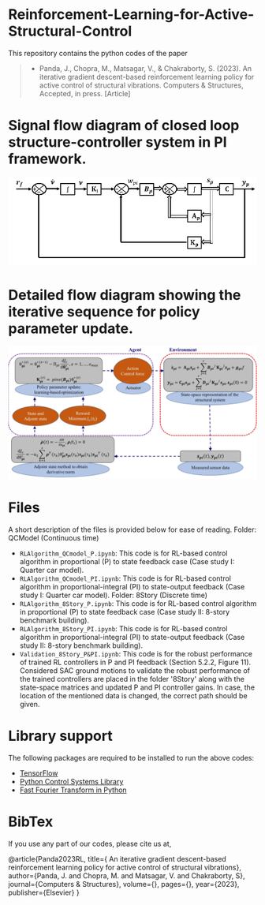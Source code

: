 # Reinforcement-Learning-for-Active-Structural-Control
This repository contains the python codes of the paper 
  > + Panda, J., Chopra, M., Matsagar, V., & Chakraborty, S. (2023). An iterative gradient descent-based reinforcement learning policy for active control of structural vibrations. Computers & Structures, Accepted, in press. [Article]

# Signal flow diagram of closed loop structure-controller system in PI framework.  
![Proportional-Integral state-output feedback](Figure1.png)

# Detailed flow diagram showing the iterative sequence for policy parameter update.
![Agent–Environment interaction](Figure3.png)

# Files
A short description of the files is provided below for ease of reading.
Folder: QCModel (Continuous time)
  + `RLAlgorithm_QCmodel_P.ipynb`: This code is for RL-based control algorithm in proportional (P) to state feedback case (Case study I: Quarter car model).
  + `RLAlgorithm_QCmodel_PI.ipynb`: This code is for RL-based control algorithm in proportional-integral (PI) to state-output feedback (Case study I: Quarter car model).
Folder: 8Story (Discrete time)
  + `RLAlgorithm_8Story_P.ipynb`: This code is for RL-based control algorithm in proportional (P) to state feedback case (Case study II: 8-story benchmark building).
  + `RLAlgorithm_8Story_PI.ipynb`: This code is for RL-based control algorithm in proportional-integral (PI) to state-output feedback (Case study II: 8-story benchmark building).
  + `Validation_8Story_P&PI.ipynb`: This code is for the robust performance of trained RL controllers in P and PI feedback (Section 5.2.2, Figure 11).
Considered SAC ground motions to validate the robust performance of the trained controllers are placed in the folder '8Story' along with the state-space matrices and updated P and PI controller gains. In case, the location of the mentioned data is changed, the correct path should be given.

# Library support
The following packages are required to be installed to run the above codes:
  + [TensorFlow](https://www.tensorflow.org)
  + [Python Control Systems Library](https://python-control.readthedocs.io/en/latest/matlab.html)
  + [Fast Fourier Transform in Python](https://pythonnumericalmethods.berkeley.edu/notebooks/chapter24.04-FFT-in-Python.html)

# BibTex
If you use any part of our codes, please cite us at,

@article{Panda2023RL,
  title={ An iterative gradient descent-based reinforcement learning policy for active control of structural vibrations},
  author={Panda, J. and Chopra, M. and Matsagar, V. and Chakraborty, S},
  journal={Computers & Structures},
  volume={},
  pages={},
  year={2023},
  publisher={Elsevier}
}

